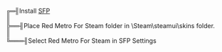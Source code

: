 ╔═╢Install [SFP](https://github.com/PhantomGamers/SFP)  
║   
╠══╢Place Red Metro For Steam folder in \Steam\steamui\skins folder.   
║  
╚═══╢Select Red Metro For Steam in SFP Settings
